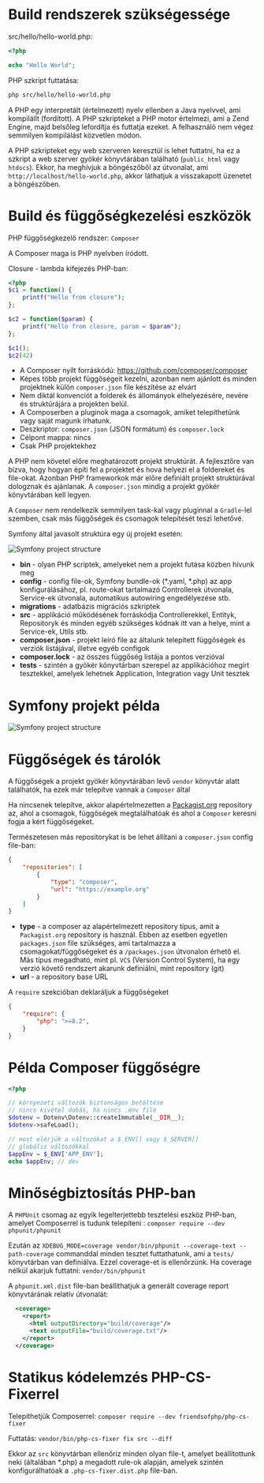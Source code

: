 # Build rendszerek szükségessége

src/hello/hello-world.php:
```php
<?php

echo "Hello World";
```


PHP szkript futtatása:

```bash
php src/hello/hello-world.php
```

A PHP egy interpretált (értelmezett) nyelv ellenben a Java nyelvvel, ami kompilállt (fordított). A PHP szkripteket a PHP motor értelmezi, ami a Zend Engine, majd belsőleg lefordítja és futtatja ezeket. A felhasználó nem végez semmilyen kompilálást közvetlen módon.

A PHP szkripteket egy web szerveren keresztül is lehet futtatni, ha ez a szkript a web szerver gyökér könyvtárában található (`public_html` vagy `htdocs`). Ekkor, ha meghívjuk a böngészőből az útvonalat, ami `http://localhost/hello-world.php`, akkor láthatjuk a visszakapott üzenetet a böngészőben.

# Build és függőségkezelési eszközök

PHP függőségkezelő rendszer: `Composer`

A Composer maga is PHP nyelvben íródott.

Closure - lambda kifejezés PHP-ban:

```php
<?php
$c1 = function() {
    printf("Hello from closure");
};

$c2 = function($param) {
    printf("Hello from closure, param = $param");
};

$c1();
$c2(42)
```

 - A Composer nyílt forráskódú: https://github.com/composer/composer
 - Képes több projekt függőségeit kezelni, azonban nem ajánlott és minden projektnek külön `composer.json` file készítése az elvárt
 - Nem diktál konvenciót a folderek és állományok elhelyezésére, nevére és struktúrájára a projekten belül.
 - A Composerben a pluginok maga a csomagok, amiket telepíthetünk vagy saját magunk írhatunk.
 - Deszkriptor: `composer.json` (JSON formátum) és `composer.lock`
 - Célpont mappa: nincs
 - Csak PHP projektekhez

A PHP nem követel előre meghatározott projekt struktúrát. A fejlesztőre van bízva, hogy hogyan építi fel a projektet és hova helyezi el a foldereket és file-okat. Azonban PHP frameworkok már előre definiált projekt struktúrával dologznak és ajánlanak. A `composer.json` mindig a projekt gyökér könyvtárában kell legyen.

A `Composer` nem rendelkezik semmilyen task-kal vagy pluginnal a `Gradle`-lel szemben, csak más függőségek és csomagok telepítését teszi lehetővé.

Symfony által javasolt struktúra egy új projekt esetén:

![Symfony project structure](images/symfony_project_structure.drawio.png)

 - **bin** - olyan PHP scriptek, amelyeket nem a projekt futása közben hívunk meg
 - **config** - config file-ok, Symfony bundle-ok (*.yaml, *.php) az app konfigurálásához, pl. route-okat tartalmazó Controllerek útvonala, Service-ek útvonala, automatikus autowiring engedélyezése stb.
 - **migrations** - adatbázis migrációs szkriptek
 - **src** - applikáció működésének forráskódja Controllerekkel, Entityk, Repositoryk és minden egyéb szükséges kódnak itt van a helye, mint a Service-ek, Utils stb.
 - **composer.json** - projekt leíró file az általunk telepített függőségek és verziók listájával, illetve egyéb configok
 - **composer.lock** - az összes függőség listája a pontos verzióval
 - **tests** - szintén a gyökér könyvtárban szerepel az applikációhoz megírt tesztekkel, amelyek lehetnek Application, Integration vagy Unit tesztek

# Symfony projekt példa

![Symfony project structure](images/symfony_project_example.png)

# Függőségek és tárolók

A függőségek a projekt gyökér könyvtárában levő `vendor` könyvtár alatt találhatók, ha ezek már telepítve vannak a `Composer` által

Ha nincsenek telepítve, akkor alapértelmezetten a [Packagist.org](https://packagist.org/) repository az, ahol a csomagok, függőségek megtalálhatóak és ahol a `Composer` keresni fogja a kért függőségeket.

Természetesen más repositorykat is be lehet állítani a `composer.json` config file-ban:

```json
{
    "repositories": [
        {
            "type": "composer",
            "url": "https://example.org"
        }
    ]
}
```

 - **type** - a composer az alapértelmezett repository típus, amit a `Packagist.org` repository is használ. Ebben az esetben egyetlen `packages.json` file szükséges, ami tartalmazza a csomagokat/függőségeket és a `/packages.json` útvonalon érhető el. Más típus megadható, mint pl. `VCS` (Version Control System), ha egy verzió követő rendszert akarunk definiálni, mint repository (git)
 - **url** - a repository base URL

A `require` szekcióban deklaráljuk a függőségeket

```json
{
    "require": {
        "php": ">=8.2",
    }
}
```

# Példa Composer függőségre

```php
<?php

// környezeti változók biztonságos betöltése
// nincs kivétel dobás, ha nincs .env file
$dotenv = Dotenv\Dotenv::createImmutable(__DIR__);
$dotenv->safeLoad();

// most elérjük a változókat a $_ENV[] vagy $_SERVER[]
// globális változókkal
$appEnv = $_ENV['APP_ENV'];
echo $appEnv; // dev
```

# Minőségbiztosítás PHP-ban

A `PHPUnit` csomag az egyik legelterjettebb tesztelési eszköz PHP-ban, amelyet Composerrel is tudunk telepíteni : `composer require --dev phpunit/phpunit`

Ezután az `XDEBUG_MODE=coverage vendor/bin/phpunit --coverage-text --path-coverage` commanddal minden tesztet futtathatunk, ami a `tests/` könyvtárban van definiálva. Ezzel coverage-et is ellenőrzünk. Ha coverage nélkül akarjuk futtatni: `vendor/bin/phpunit`

A `phpunit.xml.dist` file-ban beállíthatjuk a generált coverage report könyvtárának relatív útvonalát:

```xml
  <coverage>
    <report>
      <html outputDirectory="build/coverage"/>
      <text outputFile="build/coverage.txt"/>
    </report>
  </coverage>
```

# Statikus kódelemzés PHP-CS-Fixerrel

Telepíthetjük Composerrel: `composer require --dev friendsofphp/php-cs-fixer`

Futtatás: `vendor/bin/php-cs-fixer fix src --diff`

Ekkor az `src` könyvtárban ellenőriz minden olyan file-t, amelyet beállítottunk neki (általában *.php) a megadott rule-ok alapján, amelyek szintén konfigurálhatóak a `.php-cs-fixer.dist.php` file-ban.
